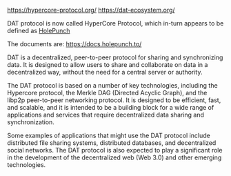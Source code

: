 
https://hypercore-protocol.org/
https://dat-ecosystem.org/ 

DAT protocol is now called HyperCore Protocol, which in-turn appears to be defined as [HolePunch](https://holepunch.to/)

The documents are: https://docs.holepunch.to/

DAT is a decentralized, peer-to-peer protocol for sharing and synchronizing data. It is designed to allow users to share and collaborate on data in a decentralized way, without the need for a central server or authority.

The DAT protocol is based on a number of key technologies, including the Hypercore protocol, the Merkle DAG (Directed Acyclic Graph), and the libp2p peer-to-peer networking protocol. It is designed to be efficient, fast, and scalable, and it is intended to be a building block for a wide range of applications and services that require decentralized data sharing and synchronization.

Some examples of applications that might use the DAT protocol include distributed file sharing systems, distributed databases, and decentralized social networks. The DAT protocol is also expected to play a significant role in the development of the decentralized web (Web 3.0) and other emerging technologies.